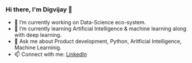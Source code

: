 ### Hi there, I'm Digvijay 👋

- 🔭 I’m currently working on Data-Science eco-system.
- 🌱 I’m currently learning Artificial Intelligence & machine learning along with deep learning.
- 💬 Ask me about Product development, Python, Aritficial Intelligence, Machine Learninig.
- 📫 Connect with me: [LinkedIn](https://www.linkedin.com/in/digvijaysingh-sisodiya/)  

<!-- [![Digvijay's github stats](https://github-readme-stats.vercel.app/api?username=dsisodiya03&count_private=true&theme=radical)](https://github.com/anuraghazra/github-readme-stats) -->
